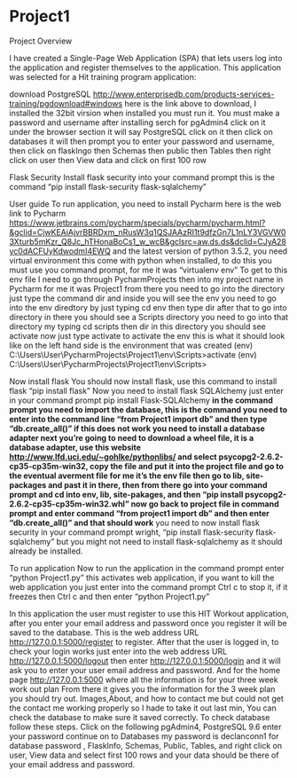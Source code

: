 # Project1
Project Overview

I have created a Single-Page Web Application (SPA) that lets users log into the application and register themselves to the application. This application was selected for a Hit training program application:

download PostgreSQL
http://www.enterprisedb.com/products-services-training/pgdownload#windows
here is the link above to download, I installed the 32bit virsion
when installed you must run it. You must make a password and username
after installing serch for pgAdmin4
click on it
under the browser section it will say PostgreSQL click on it then click on databases it will then prompt you to enter your password and username, then click on flaskIngo then Schemas then public then Tables then right click on user then View data and click on first 100 row

Flask Security
Install flask security into your command prompt  this is the command “pip install flask-security flask-sqlalchemy” 

User guide
To run application, you need to install Pycharm here is the web link to Pycharm https://www.jetbrains.com/pycharm/specials/pycharm/pycharm.html?&gclid=CjwKEAiAjvrBBRDxm_nRusW3q1QSJAAzRI1t9dfzGn7L1nLY3VGVW03Xturb5mKzr_Q8Jc_hTHonaBoCs1_w_wcB&gclsrc=aw.ds.ds&dclid=CJyA28yc0dACFUyKdwodmI4EWQ and the latest version of python 3.5.2, you need virtual environment this come with python when installed, to do this you must use you command prompt, for me it was “virtualenv env”
To get to this env file I need to go through PycharmProjects then into my project name in Pycharm for me it was Project1 from there you need to go into the directory just type the command dir and inside you will see the env you need to go into the env diredtory by just typing cd env then type dir after that to go into directory in there you should see a Scripts directory you need to go into that directory my typing cd scripts then dir in this directory you should see activate now just type activate to activate the env this is what it should look like on the left hand side is the environment that was created  (env)
C:\Users\User\PycharmProjects\Project1\env\Scripts>activate
(env) C:\Users\User\PycharmProjects\Project1\env\Scripts>

Now install flask
You should now install flask, use this command to install flask “pip install flask”
Now you need to install flask SQLAlchemy just enter in your command prompt pip install Flask-SQLAlchemy
**in the command prompt you need to import the database, this is the command you need to enter into the command line “from Project1 import db” and then type “db.create_all()” if this does not work you need to install a database adapter
next you’re going to need to download a wheel file, it is a database adapter, use this website http://www.lfd.uci.edu/~gohlke/pythonlibs/
and select psycopg2-2.6.2-cp35-cp35m-win32, copy the file and put it into the project file and go to the eventual averment file for me it’s the env file then go to lib, site-packages and past it in there, then from there go into your command prompt and cd into env, lib, site-pakages, and then “pip install psycopg2-2.6.2-cp35-cp35m-win32.whl”
now go back to project file in command prompt and enter command “from project1 import db” and then enter “db.create_all()” and that should work**
you need to now install flask security in your command prompt wright, “pip install flask-security flask-sqlalchemy” but you might not need to install flask-sqlalchemy as it should already be installed.

To run application
Now to run the application in the command prompt enter “python Project1.py” this activates web application, if you want to kill the web application you just enter into the command prompt Ctrl c to stop it, if it freezes then Ctrl c and then enter “python Project1.py”

In this application the user must register to use this HIT Workout application, after you enter your email address and password once you register it will be saved to the database. This is the web address URL http://127.0.0.1:5000/register to register.
After that the user is logged in, to check your login works just enter into the web address URL http://127.0.0.1:5000/logout then enter http://127.0.0.1:5000/login and it will ask you to enter your user email address and password.
And for the home page http://127.0.0.1:5000  where all the information is for your three week work out plan
From there it gives you the information for the 3 week plan you should try out. Images,About, and how to contact me but could not get the contact me working properly so I hade to take it out last min,
You can check the database to make sure it saved correctly. 
To check database follow these steps. Click on the following
pgAdmin4, PostgreSQL 9.6 enter your password continue on to Databases my password is declanconn1 for database password , FlaskInfo, Schemas, Public, Tables, and right click on user, View data and select first 100 rows and your data should be there of your email address and password.
